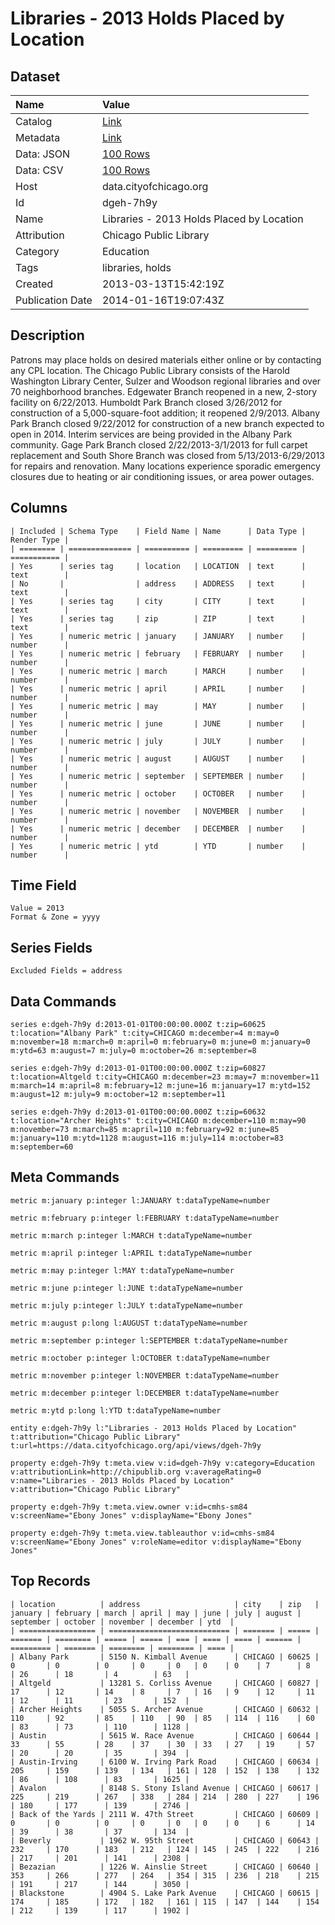 # Libraries - 2013 Holds Placed by Location

## Dataset

| Name | Value |
| :--- | :---- |
| Catalog | [Link](https://catalog.data.gov/dataset/libraries-2013-holds-placed-by-location-aafc4) |
| Metadata | [Link](https://data.cityofchicago.org/api/views/dgeh-7h9y) |
| Data: JSON | [100 Rows](https://data.cityofchicago.org/api/views/dgeh-7h9y/rows.json?max_rows=100) |
| Data: CSV | [100 Rows](https://data.cityofchicago.org/api/views/dgeh-7h9y/rows.csv?max_rows=100) |
| Host | data.cityofchicago.org |
| Id | dgeh-7h9y |
| Name | Libraries - 2013 Holds Placed by Location |
| Attribution | Chicago Public Library |
| Category | Education |
| Tags | libraries, holds |
| Created | 2013-03-13T15:42:19Z |
| Publication Date | 2014-01-16T19:07:43Z |

## Description

Patrons may place holds on desired materials either online or by contacting any CPL location. The Chicago Public Library consists of the Harold Washington Library Center, Sulzer and Woodson regional libraries and over 70 neighborhood branches. Edgewater Branch reopened in a new, 2-story facility on 6/22/2013. Humboldt Park Branch closed 3/26/2012 for construction of a 5,000-square-foot addition; it reopened 2/9/2013. Albany Park Branch closed 9/22/2012 for construction of a new branch expected to open in 2014. Interim services are being provided in the Albany Park community. Gage Park Branch closed 2/22/2013-3/1/2013 for full carpet replacement and South Shore Branch was closed from 5/13/2013-6/29/2013 for repairs and renovation. Many locations experience sporadic emergency closures due to heating or air conditioning issues, or area power outages.

## Columns

```ls
| Included | Schema Type    | Field Name | Name      | Data Type | Render Type |
| ======== | ============== | ========== | ========= | ========= | =========== |
| Yes      | series tag     | location   | LOCATION  | text      | text        |
| No       |                | address    | ADDRESS   | text      | text        |
| Yes      | series tag     | city       | CITY      | text      | text        |
| Yes      | series tag     | zip        | ZIP       | text      | text        |
| Yes      | numeric metric | january    | JANUARY   | number    | number      |
| Yes      | numeric metric | february   | FEBRUARY  | number    | number      |
| Yes      | numeric metric | march      | MARCH     | number    | number      |
| Yes      | numeric metric | april      | APRIL     | number    | number      |
| Yes      | numeric metric | may        | MAY       | number    | number      |
| Yes      | numeric metric | june       | JUNE      | number    | number      |
| Yes      | numeric metric | july       | JULY      | number    | number      |
| Yes      | numeric metric | august     | AUGUST    | number    | number      |
| Yes      | numeric metric | september  | SEPTEMBER | number    | number      |
| Yes      | numeric metric | october    | OCTOBER   | number    | number      |
| Yes      | numeric metric | november   | NOVEMBER  | number    | number      |
| Yes      | numeric metric | december   | DECEMBER  | number    | number      |
| Yes      | numeric metric | ytd        | YTD       | number    | number      |
```

## Time Field

```ls
Value = 2013
Format & Zone = yyyy
```

## Series Fields

```ls
Excluded Fields = address
```

## Data Commands

```ls
series e:dgeh-7h9y d:2013-01-01T00:00:00.000Z t:zip=60625 t:location="Albany Park" t:city=CHICAGO m:december=4 m:may=0 m:november=18 m:march=0 m:april=0 m:february=0 m:june=0 m:january=0 m:ytd=63 m:august=7 m:july=0 m:october=26 m:september=8

series e:dgeh-7h9y d:2013-01-01T00:00:00.000Z t:zip=60827 t:location=Altgeld t:city=CHICAGO m:december=23 m:may=7 m:november=11 m:march=14 m:april=8 m:february=12 m:june=16 m:january=17 m:ytd=152 m:august=12 m:july=9 m:october=12 m:september=11

series e:dgeh-7h9y d:2013-01-01T00:00:00.000Z t:zip=60632 t:location="Archer Heights" t:city=CHICAGO m:december=110 m:may=90 m:november=73 m:march=85 m:april=110 m:february=92 m:june=85 m:january=110 m:ytd=1128 m:august=116 m:july=114 m:october=83 m:september=60
```

## Meta Commands

```ls
metric m:january p:integer l:JANUARY t:dataTypeName=number

metric m:february p:integer l:FEBRUARY t:dataTypeName=number

metric m:march p:integer l:MARCH t:dataTypeName=number

metric m:april p:integer l:APRIL t:dataTypeName=number

metric m:may p:integer l:MAY t:dataTypeName=number

metric m:june p:integer l:JUNE t:dataTypeName=number

metric m:july p:integer l:JULY t:dataTypeName=number

metric m:august p:long l:AUGUST t:dataTypeName=number

metric m:september p:integer l:SEPTEMBER t:dataTypeName=number

metric m:october p:integer l:OCTOBER t:dataTypeName=number

metric m:november p:integer l:NOVEMBER t:dataTypeName=number

metric m:december p:integer l:DECEMBER t:dataTypeName=number

metric m:ytd p:long l:YTD t:dataTypeName=number

entity e:dgeh-7h9y l:"Libraries - 2013 Holds Placed by Location" t:attribution="Chicago Public Library" t:url=https://data.cityofchicago.org/api/views/dgeh-7h9y

property e:dgeh-7h9y t:meta.view v:id=dgeh-7h9y v:category=Education v:attributionLink=http://chipublib.org v:averageRating=0 v:name="Libraries - 2013 Holds Placed by Location" v:attribution="Chicago Public Library"

property e:dgeh-7h9y t:meta.view.owner v:id=cmhs-sm84 v:screenName="Ebony Jones" v:displayName="Ebony Jones"

property e:dgeh-7h9y t:meta.view.tableauthor v:id=cmhs-sm84 v:screenName="Ebony Jones" v:roleName=editor v:displayName="Ebony Jones"
```

## Top Records

```ls
| location          | address                     | city    | zip   | january | february | march | april | may | june | july | august | september | october | november | december | ytd  | 
| ================= | =========================== | ======= | ===== | ======= | ======== | ===== | ===== | === | ==== | ==== | ====== | ========= | ======= | ======== | ======== | ==== | 
| Albany Park       | 5150 N. Kimball Avenue      | CHICAGO | 60625 | 0       | 0        | 0     | 0     | 0   | 0    | 0    | 7      | 8         | 26      | 18       | 4        | 63   | 
| Altgeld           | 13281 S. Corliss Avenue     | CHICAGO | 60827 | 17      | 12       | 14    | 8     | 7   | 16   | 9    | 12     | 11        | 12      | 11       | 23       | 152  | 
| Archer Heights    | 5055 S. Archer Avenue       | CHICAGO | 60632 | 110     | 92       | 85    | 110   | 90  | 85   | 114  | 116    | 60        | 83      | 73       | 110      | 1128 | 
| Austin            | 5615 W. Race Avenue         | CHICAGO | 60644 | 33      | 55       | 28    | 37    | 30  | 33   | 27   | 19     | 57        | 20      | 20       | 35       | 394  | 
| Austin-Irving     | 6100 W. Irving Park Road    | CHICAGO | 60634 | 205     | 159      | 139   | 134   | 161 | 128  | 152  | 138    | 132       | 86      | 108      | 83       | 1625 | 
| Avalon            | 8148 S. Stony Island Avenue | CHICAGO | 60617 | 225     | 219      | 267   | 338   | 284 | 214  | 280  | 227    | 196       | 180     | 177      | 139      | 2746 | 
| Back of the Yards | 2111 W. 47th Street         | CHICAGO | 60609 | 0       | 0        | 0     | 0     | 0   | 0    | 0    | 6      | 14        | 39      | 38       | 37       | 134  | 
| Beverly           | 1962 W. 95th Street         | CHICAGO | 60643 | 232     | 170      | 183   | 212   | 124 | 145  | 245  | 222    | 216       | 217     | 201      | 141      | 2308 | 
| Bezazian          | 1226 W. Ainslie Street      | CHICAGO | 60640 | 353     | 266      | 277   | 264   | 354 | 315  | 236  | 218    | 215       | 191     | 217      | 144      | 3050 | 
| Blackstone        | 4904 S. Lake Park Avenue    | CHICAGO | 60615 | 174     | 185      | 172   | 182   | 161 | 115  | 147  | 144    | 154       | 212     | 139      | 117      | 1902 | 
```